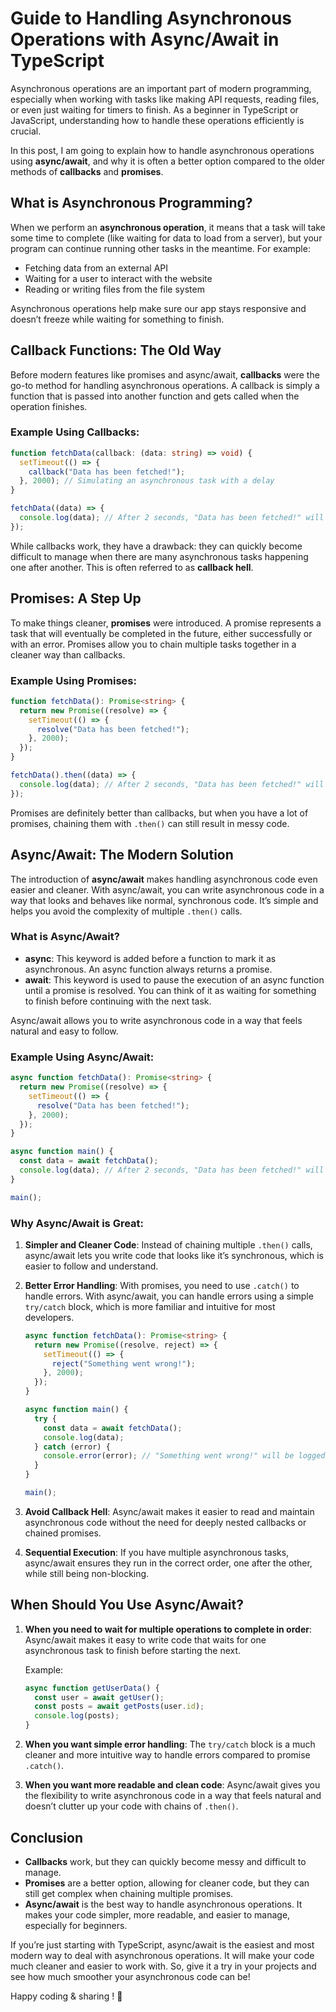 # Guide to Handling Asynchronous Operations with Async/Await in TypeScript

Asynchronous operations are an important part of modern programming, especially when working with tasks like making API requests, reading files, or even just waiting for timers to finish. As a beginner in TypeScript or JavaScript, understanding how to handle these operations efficiently is crucial.

In this post, I am going to explain how to handle asynchronous operations using **async/await**, and why it is often a better option compared to the older methods of **callbacks** and **promises**. 

## What is Asynchronous Programming?

When we perform an **asynchronous operation**, it means that a task will take some time to complete (like waiting for data to load from a server), but your program can continue running other tasks in the meantime. For example:
- Fetching data from an external API
- Waiting for a user to interact with the website
- Reading or writing files from the file system

Asynchronous operations help make sure our app stays responsive and doesn’t freeze while waiting for something to finish.

## Callback Functions: The Old Way

Before modern features like promises and async/await, **callbacks** were the go-to method for handling asynchronous operations. A callback is simply a function that is passed into another function and gets called when the operation finishes.

### Example Using Callbacks:

```typescript
function fetchData(callback: (data: string) => void) {
  setTimeout(() => {
    callback("Data has been fetched!");
  }, 2000); // Simulating an asynchronous task with a delay
}

fetchData((data) => {
  console.log(data); // After 2 seconds, "Data has been fetched!" will be logged
});
```

While callbacks work, they have a drawback: they can quickly become difficult to manage when there are many asynchronous tasks happening one after another. This is often referred to as **callback hell**.

## Promises: A Step Up

To make things cleaner, **promises** were introduced. A promise represents a task that will eventually be completed in the future, either successfully or with an error. Promises allow you to chain multiple tasks together in a cleaner way than callbacks.

### Example Using Promises:

```typescript
function fetchData(): Promise<string> {
  return new Promise((resolve) => {
    setTimeout(() => {
      resolve("Data has been fetched!");
    }, 2000);
  });
}

fetchData().then((data) => {
  console.log(data); // After 2 seconds, "Data has been fetched!" will be logged
});
```

Promises are definitely better than callbacks, but when you have a lot of promises, chaining them with `.then()` can still result in messy code.

## Async/Await: The Modern Solution

The introduction of **async/await** makes handling asynchronous code even easier and cleaner. With async/await, you can write asynchronous code in a way that looks and behaves like normal, synchronous code. It’s simple and helps you avoid the complexity of multiple `.then()` calls.

### What is Async/Await?

- **async**: This keyword is added before a function to mark it as asynchronous. An async function always returns a promise.
- **await**: This keyword is used to pause the execution of an async function until a promise is resolved. You can think of it as waiting for something to finish before continuing with the next task.

Async/await allows you to write asynchronous code in a way that feels natural and easy to follow.

### Example Using Async/Await:

```typescript
async function fetchData(): Promise<string> {
  return new Promise((resolve) => {
    setTimeout(() => {
      resolve("Data has been fetched!");
    }, 2000);
  });
}

async function main() {
  const data = await fetchData();
  console.log(data); // After 2 seconds, "Data has been fetched!" will be logged
}

main();
```

### Why Async/Await is Great:

1. **Simpler and Cleaner Code**: Instead of chaining multiple `.then()` calls, async/await lets you write code that looks like it’s synchronous, which is easier to follow and understand.
2. **Better Error Handling**: With promises, you need to use `.catch()` to handle errors. With async/await, you can handle errors using a simple `try/catch` block, which is more familiar and intuitive for most developers.
   
   ```typescript
   async function fetchData(): Promise<string> {
     return new Promise((resolve, reject) => {
       setTimeout(() => {
         reject("Something went wrong!");
       }, 2000);
     });
   }

   async function main() {
     try {
       const data = await fetchData();
       console.log(data);
     } catch (error) {
       console.error(error); // "Something went wrong!" will be logged after 2 seconds
     }
   }

   main();
   ```

3. **Avoid Callback Hell**: Async/await makes it easier to read and maintain asynchronous code without the need for deeply nested callbacks or chained promises.

4. **Sequential Execution**: If you have multiple asynchronous tasks, async/await ensures they run in the correct order, one after the other, while still being non-blocking.

## When Should You Use Async/Await?

1. **When you need to wait for multiple operations to complete in order**: Async/await makes it easy to write code that waits for one asynchronous task to finish before starting the next.

   Example:
   ```typescript
   async function getUserData() {
     const user = await getUser();
     const posts = await getPosts(user.id);
     console.log(posts);
   }
   ```

2. **When you want simple error handling**: The `try/catch` block is a much cleaner and more intuitive way to handle errors compared to promise `.catch()`.

3. **When you want more readable and clean code**: Async/await gives you the flexibility to write asynchronous code in a way that feels natural and doesn’t clutter up your code with chains of `.then()`.

## Conclusion

- **Callbacks** work, but they can quickly become messy and difficult to manage.
- **Promises** are a better option, allowing for cleaner code, but they can still get complex when chaining multiple promises.
- **Async/await** is the best way to handle asynchronous operations. It makes your code simpler, more readable, and easier to manage, especially for beginners.

If you’re just starting with TypeScript, async/await is the easiest and most modern way to deal with asynchronous operations. It will make your code much cleaner and easier to work with. So, give it a try in your projects and see how much smoother your asynchronous code can be!

Happy coding & sharing ! 🎉
